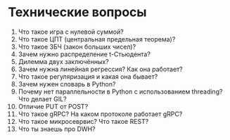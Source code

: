 # Технические вопросы

1. Что такое игра с нулевой суммой?
2. Что такое ЦПТ (центральная предельная теорема)?
3. Что такое ЗБЧ (закон больших чисел)?
4. Зачем нужно распределение t-Стьюдента?
5. Дилемма двух заключённых?
6. Зачем нужна линейная регрессия? Как она работает?
7. Что такое регуляризация и какая она бывает?
8. Зачем нужен словарь в Python?
9. Почему нет параллельности в Python с использованием threading? Что делает GIL?
10. Отличие PUT от POST?
11. Что такое gRPC? На каком протоколе работает gRPC?
12. Что такое микросеврвис? Что такое REST?
13. Что ты знаешь про DWH?